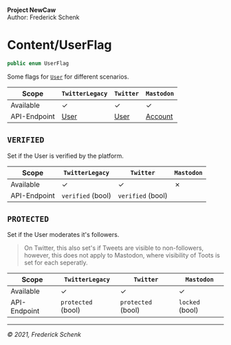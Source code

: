 **Project NewCaw** \
Author: Frederick Schenk

# Content/UserFlag

```c#
public enum UserFlag
```

Some flags for [`User`](../class/User.md) for different scenarios.

| Scope        | `TwitterLegacy` | `Twitter`      | `Mastodon`     |
| ------------ | --------------- | -------------- | -------------- |
| Available    | ✓               | ✓              | ✓              |
| API-Endpoint | [User](https://developer.twitter.com/en/docs/twitter-api/v1/data-dictionary/object-model/user) | [User](https://developer.twitter.com/en/docs/twitter-api/data-dictionary/object-model/user) | [Account](https://docs.joinmastodon.org/entities/account/) |

## `VERIFIED`

Set if the User is verified by the platform.

| Scope        | `TwitterLegacy`   | `Twitter`         | `Mastodon`     |
| ------------ | ----------------- | ----------------- | -------------- |
| Available    | ✓                 | ✓                 | ✗              |
| API-Endpoint | `verified` (bool) | `verified` (bool) |                |

## `PROTECTED`

Set if the User moderates it's followers.

> On Twitter, this also set's if Tweets are visible to non-followers, however, this does not apply to Mastodon, where visibility of Toots is set for each seperatly.

| Scope        | `TwitterLegacy`    | `Twitter`          | `Mastodon`      |
| ------------ | ------------------ | ------------------ | --------------- |
| Available    | ✓                  | ✓                  | ✓               |
| API-Endpoint | `protected` (bool) | `protected` (bool) | `locked` (bool) |

---

*© 2021, Frederick Schenk*

[1]: https://img.shields.io/badge/-Internal-yellow?style=flat-square
[2]: https://img.shields.io/badge/-No%20API%20endpoint%20yet-red?style=flat-square
